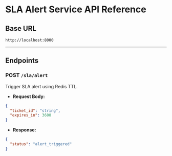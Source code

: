 # SLA Alert Service API Reference

## Base URL
`http://localhost:8000`

---

## Endpoints

### POST `/sla/alert`
Trigger SLA alert using Redis TTL.
- **Request Body:**
```json
{
  "ticket_id": "string",
  "expires_in": 3600
}
```
- **Response:**
```json
{
  "status": "alert_triggered"
}
```
